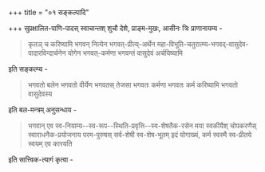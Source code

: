 +++
title = "०१ सङ्कल्पादि"

+++
सुप्रक्षालित-पाणि-पादस् स्वाचान्तश् शुचौ देशे, प्राङ्म-मुखः, आसीनः त्रिः प्राणानायम्य - 

> कृतञ् च करिष्यामि भगवन् नित्येन भगवत्-प्रीत्य्-अर्थेन महा-विभूति-चतुरात्म्य-भगवद्-वासुदेव-पादारविन्दार्चनेन योगेन भगवत्-कर्मणा भगवन्तं वासुदेवं अर्चयिष्यामि

इति सङ्कल्प्य - 

> भगवतो बलेन भगवतो वीर्येण भगवतस् तेजसा भगवतः कर्मणा भगवतः कर्म करिष्यामि भगवतो वासुदेवस्य

इति बल-मन्त्रम् अनुसन्धाय - 

> भगवान् एव स्व-नियाम्य--स्व-रूप--स्थिति-प्रवृत्ति--स्व-शेषतैक-रसेन मया स्वकीयैश् चोपकरणैस् स्वाराधनैक-प्रयोजनाय परम-पुरुषस् सर्व-शेषी स्व-शेष-भूतम् इदं योगाख्यं, कर्म स्वस्मै स्व-प्रीतये स्वयम् एव कारयति

इति सात्त्विक-त्यागं कृत्वा - 

